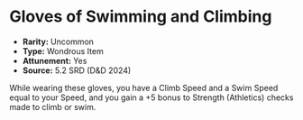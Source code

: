 # Gloves of Swimming and Climbing

- **Rarity:** Uncommon
- **Type:** Wondrous Item
- **Attunement:** Yes
- **Source:** 5.2 SRD (D&D 2024)

While wearing these gloves, you have a Climb Speed and a Swim Speed equal to your Speed, and you gain a +5 bonus to Strength (Athletics) checks made to climb or swim.
